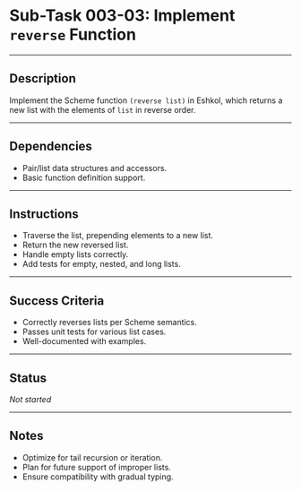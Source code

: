 # Sub-Task 003-03: Implement `reverse` Function

---

## Description

Implement the Scheme function `(reverse list)` in Eshkol, which returns a new list with the elements of `list` in reverse order.

---

## Dependencies

- Pair/list data structures and accessors.
- Basic function definition support.

---

## Instructions

- Traverse the list, prepending elements to a new list.
- Return the new reversed list.
- Handle empty lists correctly.
- Add tests for empty, nested, and long lists.

---

## Success Criteria

- Correctly reverses lists per Scheme semantics.
- Passes unit tests for various list cases.
- Well-documented with examples.

---

## Status

_Not started_

---

## Notes

- Optimize for tail recursion or iteration.
- Plan for future support of improper lists.
- Ensure compatibility with gradual typing.
